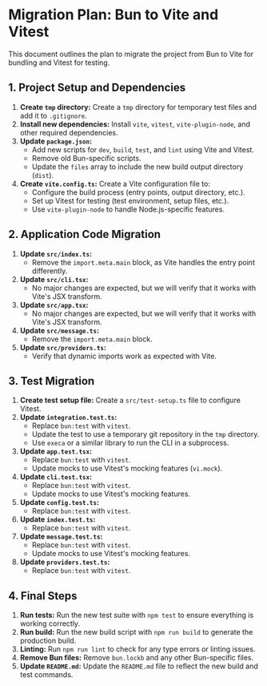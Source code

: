 # Migration Plan: Bun to Vite and Vitest

This document outlines the plan to migrate the project from Bun to Vite for bundling and Vitest for testing.

## 1. Project Setup and Dependencies

1.  **Create `tmp` directory:** Create a `tmp` directory for temporary test files and add it to `.gitignore`.
2.  **Install new dependencies:** Install `vite`, `vitest`, `vite-plugin-node`, and other required dependencies.
3.  **Update `package.json`:**
    *   Add new scripts for `dev`, `build`, `test`, and `lint` using Vite and Vitest.
    *   Remove old Bun-specific scripts.
    *   Update the `files` array to include the new build output directory (`dist`).
4.  **Create `vite.config.ts`:** Create a Vite configuration file to:
    *   Configure the build process (entry points, output directory, etc.).
    *   Set up Vitest for testing (test environment, setup files, etc.).
    *   Use `vite-plugin-node` to handle Node.js-specific features.

## 2. Application Code Migration

1.  **Update `src/index.ts`:**
    *   Remove the `import.meta.main` block, as Vite handles the entry point differently.
2.  **Update `src/cli.tsx`:**
    *   No major changes are expected, but we will verify that it works with Vite's JSX transform.
3.  **Update `src/app.tsx`:**
    *   No major changes are expected, but we will verify that it works with Vite's JSX transform.
4.  **Update `src/message.ts`:**
    *   Remove the `import.meta.main` block.
5.  **Update `src/providers.ts`:**
    *   Verify that dynamic imports work as expected with Vite.

## 3. Test Migration

1.  **Create test setup file:** Create a `src/test-setup.ts` file to configure Vitest.
2.  **Update `integration.test.ts`:**
    *   Replace `bun:test` with `vitest`.
    *   Update the test to use a temporary git repository in the `tmp` directory.
    *   Use `execa` or a similar library to run the CLI in a subprocess.
3.  **Update `app.test.tsx`:**
    *   Replace `bun:test` with `vitest`.
    *   Update mocks to use Vitest's mocking features (`vi.mock`).
4.  **Update `cli.test.tsx`:**
    *   Replace `bun:test` with `vitest`.
    *   Update mocks to use Vitest's mocking features.
5.  **Update `config.test.ts`:**
    *   Replace `bun:test` with `vitest`.
6.  **Update `index.test.ts`:**
    *   Replace `bun:test` with `vitest`.
7.  **Update `message.test.ts`:**
    *   Replace `bun:test` with `vitest`.
    *   Update mocks to use Vitest's mocking features.
8.  **Update `providers.test.ts`:**
    *   Replace `bun:test` with `vitest`.

## 4. Final Steps

1.  **Run tests:** Run the new test suite with `npm test` to ensure everything is working correctly.
2.  **Run build:** Run the new build script with `npm run build` to generate the production build.
3.  **Linting:** Run `npm run lint` to check for any type errors or linting issues.
4.  **Remove Bun files:** Remove `bun.lockb` and any other Bun-specific files.
5.  **Update `README.md`:** Update the `README.md` file to reflect the new build and test commands.
